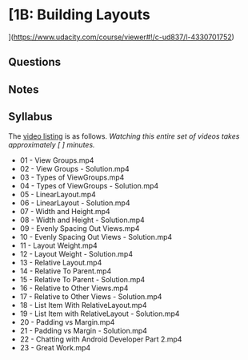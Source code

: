 # [1B: Building Layouts
](https://www.udacity.com/course/viewer#!/c-ud837/l-4330701752)

## Questions

## Notes

## Syllabus
The [video listing](https://www.udacity.com/course/progress#!/c-ud837) is as follows. _Watching this entire set of videos takes approximately [ ] minutes._

* 01 - View Groups.mp4
* 02 - View Groups - Solution.mp4
* 03 - Types of ViewGroups.mp4
* 04 - Types of ViewGroups - Solution.mp4
* 05 - LinearLayout.mp4
* 06 - LinearLayout - Solution.mp4
* 07 - Width and Height.mp4
* 08 - Width and Height - Solution.mp4
* 09 - Evenly Spacing Out Views.mp4
* 10 - Evenly Spacing Out Views - Solution.mp4
* 11 - Layout Weight.mp4
* 12 - Layout Weight - Solution.mp4
* 13 - Relative Layout.mp4
* 14 - Relative To Parent.mp4
* 15 - Relative To Parent - Solution.mp4
* 16 - Relative to Other Views.mp4
* 17 - Relative to Other Views - Solution.mp4
* 18 - List Item With RelativeLayout.mp4
* 19 - List Item with RelativeLayout - Solution.mp4
* 20 - Padding vs Margin.mp4
* 21 - Padding vs Margin - Solution.mp4
* 22 - Chatting with Android Developer Part 2.mp4
* 23 - Great Work.mp4
